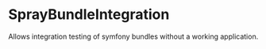 SprayBundleIntegration
======================

Allows integration testing of symfony bundles without a working application.

